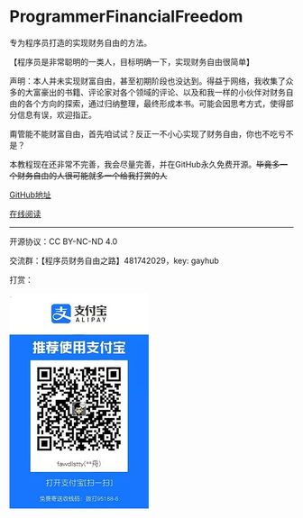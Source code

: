 # ProgrammerFinancialFreedom

专为程序员打造的实现财务自由的方法。

【程序员是非常聪明的一类人，目标明确一下，实现财务自由很简单】

声明：本人并未实现财富自由，甚至初期阶段也没达到。得益于网络，我收集了众多的大富豪出的书籍、评论家对各个领域的评论、以及和我一样的小伙伴对财务自由的各个方向的探索，通过归纳整理，最终形成本书。可能会因思考方式，使得部分信息有误，欢迎指正。

甭管能不能财富自由，首先咱试试？反正一不小心实现了财务自由，你也不吃亏不是？

本教程现在还非常不完善，我会尽量完善，并在GitHub永久免费开源。~~毕竟多一个财务自由的人很可能就多一个给我打赏的人~~

<!--
TODO: 
财务自由重点体现出自由
详细描述如何寻找市场的商机，如何诱导他人付费
详细描述楼市，新房与二手房区别
几大市场之间的关系
投资时低风险与高风险的比例
关于外快的章节，比如外包赚钱
-->

[GitHub地址](https://github.com/fawdlstty/ProgrammerFinancialFreedom)

[在线阅读](https://www.fawdlstty.com/freedom/index.html)

---

开源协议：CC BY-NC-ND 4.0

交流群：【程序员财务自由之路】481742029，key: gayhub

打赏：

![打赏](donate.jpg)
